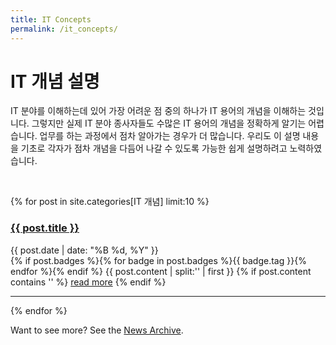 ```yaml
---
title: IT Concepts
permalink: /it_concepts/
---
```


# IT 개념 설명

IT 분야를 이해하는데 있어 가장 어려운 점 중의 하나가 IT 용어의 개념을 이해하는 것입니다.
그렇지만 실제 IT 분야 종사자들도 수많은 IT 용어의 개념을 정확하게 알기는 어렵습니다. 업무를 하는 과정에서 점차 알아가는 경우가 더 많습니다.
우리도 이 설명 내용을 기초로 각자가 점차 개념을 다듬어 나갈 수 있도록 가능한 쉽게 설명하려고 노력하였습니다.

<br>

{% for post in site.categories[IT 개념] limit:10 %}
   <div class="post-preview">
   <h3> <a href="{{ site.baseurl }}{{ post.url }}"><b>{{ post.title }}</b></a> </h3>
   <span class="post-date">{{ post.date | date: "%B %d, %Y" }}</span><br>
   {% if post.badges %}{% for badge in post.badges %}<span class="badge badge-{{ badge.type }}">{{ badge.tag }}</span>{% endfor %}{% endif %}
   {{ post.content | split:'<!--more-->' | first }}
   {% if post.content contains '<!--more-->' %}
      <a href="{{ site.baseurl }}{{ post.url }}">read more</a>
   {% endif %}
   <hr>
{% endfor %}

Want to see more? See the <a href="{{ site.baseurl }}/archive/">News Archive</a>.
